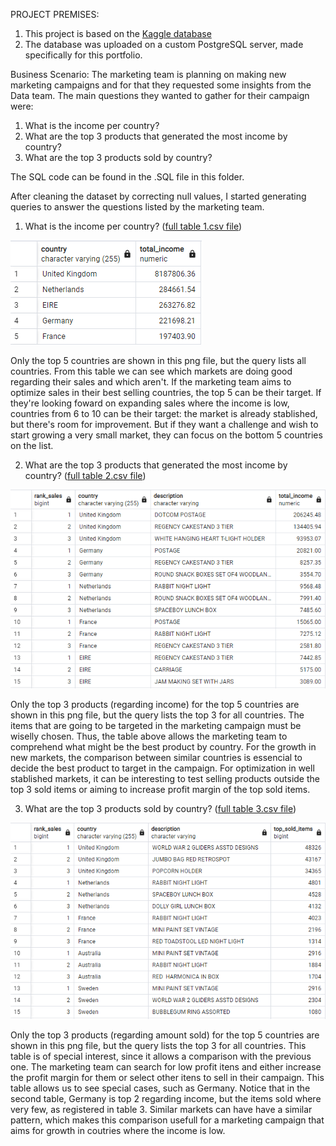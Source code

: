 PROJECT PREMISES:
1. This project is based on the [Kaggle database](https://www.kaggle.com/datasets/carrie1/ecommerce-data/data)
2. The database was uploaded on a custom PostgreSQL server, made specifically for this portfolio.

Business Scenario:
The marketing team is planning on making new marketing campaigns and for that they requested some insights from the Data team.
The main questions they wanted to gather for their campaign were:
1. What is the income per country?
2. What are the top 3 products that generated the most income by country?
3. What are the top 3 products sold by country? 

The SQL code can be found in the .SQL file in this folder.

After cleaning the dataset by correcting null values, I started generating queries to answer the questions listed by the marketing team.

1. What is the income per country? ([full table 1.csv file](https://github.com/enzoant/Data-Analysis-Portfolio/blob/Data-Analysis/SQL/Customer%20Segmentation/images%20and%20.csv%20files/customer%20segmentation%20table%201.csv)) 

![Here's the generated table from the query](https://github.com/enzoant/Data-Analysis-Portfolio/blob/Data-Analysis/SQL/Customer%20Segmentation/images%20and%20.csv%20files/customer%20segmentation%20table%201%20(top%205).png?raw=true)

  Only the top 5 countries are shown in this png file, but the query lists all countries. From this table we can see which markets are doing good regarding their sales and which aren't. If the marketing team aims to optimize sales in their best selling countries, the top 5 can be their target. If they're looking foward on expanding sales where the income is low, countries from 6 to 10 can be their target: the market is already stablished, but there's room for improvement. But if they want a challenge and wish to start growing a very small market, they can focus on the bottom 5 countries on the list.

2. What are the top 3 products that generated the most income by country? ([full table 2.csv file](https://github.com/enzoant/Data-Analysis-Portfolio/blob/Data-Analysis/SQL/Customer%20Segmentation/images%20and%20.csv%20files/customer%20segmentation%20table%202.csv))

![Here's the generated table from the query](https://github.com/enzoant/Data-Analysis-Portfolio/blob/Data-Analysis/SQL/Customer%20Segmentation/images%20and%20.csv%20files/customer%20segmentation%20table%202%20(top%205).png)

  Only the top 3 products (regarding income) for the top 5 countries are shown in this png file, but the query lists the top 3 for all countries. The items that are going to be targeted in the marketing campaign must be wiselly chosen. Thus, the table above allows the marketing team to comprehend what might be the best product by country. For the growth in new markets, the comparison between similar countries is essencial to decide the best product to target in the campaign. For optimization in well stablished markets, it can be interesting to test selling products outside the top 3 sold items or aiming to increase profit margin of the top sold items.

3. What are the top 3 products sold by country? ([full table 3.csv file](https://github.com/enzoant/Data-Analysis-Portfolio/blob/Data-Analysis/SQL/Customer%20Segmentation/images%20and%20.csv%20files/customer%20segmentation%20table%203.csv))

![Here's the generated table from the query](https://github.com/enzoant/Data-Analysis-Portfolio/blob/Data-Analysis/SQL/Customer%20Segmentation/images%20and%20.csv%20files/customer%20segmentation%20table%203%20(top%205).png)

  Only the top 3 products (regarding amount sold) for the top 5 countries are shown in this png file, but the query lists the top 3 for all countries. This table is of special interest, since it allows a comparison with the previous one. The marketing team can search for low profit itens and either increase the profit margin for them or select other itens to sell in their campaign. This table allows us to see special cases, such as Germany. Notice that in the second table, Germany is top 2 regarding income, but the items sold where very few, as registered in table 3. Similar markets can have have a similar pattern, which makes this comparison usefull for a marketing campaign that aims for growth in coutries where the income is low.
